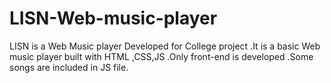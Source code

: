 # LISN-Web-music-player
LISN is a Web Music player Developed for College project .It is a basic Web music player built with HTML ,CSS,JS .Only front-end is developed .Some songs are included in JS file.
